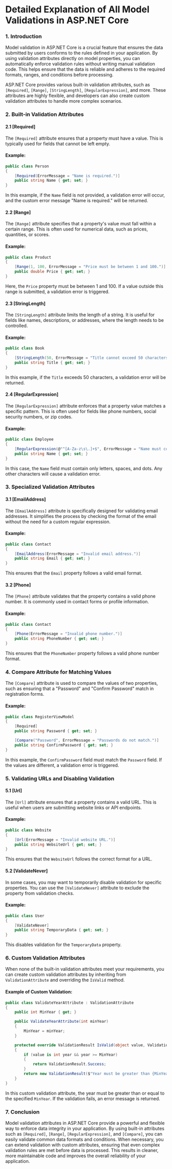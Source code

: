 
# Detailed Explanation of All Model Validations in ASP.NET Core

### 1. Introduction
Model validation in ASP.NET Core is a crucial feature that ensures the data submitted by users conforms to the rules defined in your application. By using validation attributes directly on model properties, you can automatically enforce validation rules without writing manual validation code. This helps ensure that the data is reliable and adheres to the required formats, ranges, and conditions before processing.

ASP.NET Core provides various built-in validation attributes, such as `[Required]`, `[Range]`, `[StringLength]`, `[RegularExpression]`, and more. These attributes are highly flexible, and developers can also create custom validation attributes to handle more complex scenarios.

### 2. Built-in Validation Attributes

#### 2.1 [Required]
The `[Required]` attribute ensures that a property must have a value. This is typically used for fields that cannot be left empty.

#### Example:
```csharp
public class Person
{
    [Required(ErrorMessage = "Name is required.")]
    public string Name { get; set; }
}
```
In this example, if the `Name` field is not provided, a validation error will occur, and the custom error message "Name is required." will be returned.

#### 2.2 [Range]
The `[Range]` attribute specifies that a property's value must fall within a certain range. This is often used for numerical data, such as prices, quantities, or scores.

#### Example:
```csharp
public class Product
{
    [Range(1, 100, ErrorMessage = "Price must be between 1 and 100.")]
    public double Price { get; set; }
}
```
Here, the `Price` property must be between 1 and 100. If a value outside this range is submitted, a validation error is triggered.

#### 2.3 [StringLength]
The `[StringLength]` attribute limits the length of a string. It is useful for fields like names, descriptions, or addresses, where the length needs to be controlled.

#### Example:
```csharp
public class Book
{
    [StringLength(50, ErrorMessage = "Title cannot exceed 50 characters.")]
    public string Title { get; set; }
}
```
In this example, if the `Title` exceeds 50 characters, a validation error will be returned.

#### 2.4 [RegularExpression]
The `[RegularExpression]` attribute enforces that a property value matches a specific pattern. This is often used for fields like phone numbers, social security numbers, or zip codes.

#### Example:
```csharp
public class Employee
{
    [RegularExpression(@"^[A-Za-z\s\.]+$", ErrorMessage = "Name must contain only letters, spaces, and dots.")]
    public string Name { get; set; }
}
```
In this case, the `Name` field must contain only letters, spaces, and dots. Any other characters will cause a validation error.

### 3. Specialized Validation Attributes

#### 3.1 [EmailAddress]
The `[EmailAddress]` attribute is specifically designed for validating email addresses. It simplifies the process by checking the format of the email without the need for a custom regular expression.

#### Example:
```csharp
public class Contact
{
    [EmailAddress(ErrorMessage = "Invalid email address.")]
    public string Email { get; set; }
}
```
This ensures that the `Email` property follows a valid email format.

#### 3.2 [Phone]
The `[Phone]` attribute validates that the property contains a valid phone number. It is commonly used in contact forms or profile information.

#### Example:
```csharp
public class Contact
{
    [Phone(ErrorMessage = "Invalid phone number.")]
    public string PhoneNumber { get; set; }
}
```
This ensures that the `PhoneNumber` property follows a valid phone number format.

### 4. Compare Attribute for Matching Values
The `[Compare]` attribute is used to compare the values of two properties, such as ensuring that a "Password" and "Confirm Password" match in registration forms.

#### Example:
```csharp
public class RegisterViewModel
{
    [Required]
    public string Password { get; set; }

    [Compare("Password", ErrorMessage = "Passwords do not match.")]
    public string ConfirmPassword { get; set; }
}
```
In this example, the `ConfirmPassword` field must match the `Password` field. If the values are different, a validation error is triggered.

### 5. Validating URLs and Disabling Validation

#### 5.1 [Url]
The `[Url]` attribute ensures that a property contains a valid URL. This is useful when users are submitting website links or API endpoints.

#### Example:
```csharp
public class Website
{
    [Url(ErrorMessage = "Invalid website URL.")]
    public string WebsiteUrl { get; set; }
}
```
This ensures that the `WebsiteUrl` follows the correct format for a URL.

#### 5.2 [ValidateNever]
In some cases, you may want to temporarily disable validation for specific properties. You can use the `[ValidateNever]` attribute to exclude the property from validation checks.

#### Example:
```csharp
public class User
{
    [ValidateNever]
    public string TemporaryData { get; set; }
}
```
This disables validation for the `TemporaryData` property.

### 6. Custom Validation Attributes
When none of the built-in validation attributes meet your requirements, you can create custom validation attributes by inheriting from `ValidationAttribute` and overriding the `IsValid` method.

#### Example of Custom Validation:
```csharp
public class ValidateYearAttribute : ValidationAttribute
{
    public int MinYear { get; }

    public ValidateYearAttribute(int minYear)
    {
        MinYear = minYear;
    }

    protected override ValidationResult IsValid(object value, ValidationContext validationContext)
    {
        if (value is int year && year >= MinYear)
        {
            return ValidationResult.Success;
        }
        return new ValidationResult($"Year must be greater than {MinYear}.");
    }
}
```

In this custom validation attribute, the year must be greater than or equal to the specified `MinYear`. If the validation fails, an error message is returned.

### 7. Conclusion
Model validation attributes in ASP.NET Core provide a powerful and flexible way to enforce data integrity in your application. By using built-in attributes such as `[Required]`, `[Range]`, `[RegularExpression]`, and `[Compare]`, you can easily validate common data formats and conditions. When necessary, you can extend validation with custom attributes, ensuring that even complex validation rules are met before data is processed. This results in cleaner, more maintainable code and improves the overall reliability of your application.
